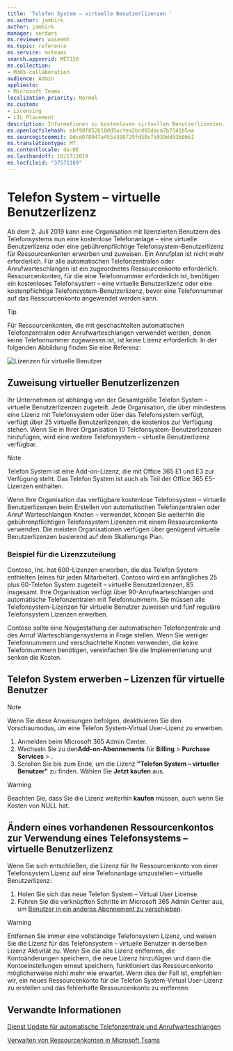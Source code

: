 ```yaml
---
title: 'Telefon System – virtuelle Benutzerlizenzen '
ms.author: jambirk
author: jambirk
manager: serdars
ms.reviewer: waseemh
ms.topic: reference
ms.service: msteams
search.appverid: MET150
ms.collection:
- M365-collaboration
audience: Admin
appliesto:
- Microsoft Teams
localization_priority: Normal
ms.custom:
- Licensing
- LIL_Placement
description: Informationen zu kostenlosen virtuellen Benutzerlizenzen.
ms.openlocfilehash: ebf98f852610dd5acfea2bcd65daca7b7541b5aa
ms.sourcegitcommit: 0dcd078947a455a388729fd50c7a939dd93b0b61
ms.translationtype: MT
ms.contentlocale: de-DE
ms.lasthandoff: 10/17/2019
ms.locfileid: "37571169"
---
```

# <a name="phone-systemvirtual-user-license"></a>Telefon System – virtuelle Benutzerlizenz 

Ab dem 2. Juli 2019 kann eine Organisation mit lizenzierten Benutzern des Telefonsystems nun eine ﻿kostenlose Telefonanlage – eine virtuelle Benutzerlizenz oder eine gebührenpflichtige Telefonsystem-Benutzerlizenz für Ressourcenkonten erwerben und zuweisen. Ein Anrufplan ist nicht mehr erforderlich. Für alle automatischen Telefonzentralen oder Anrufwarteschlangen ist ein zugeordnetes Ressourcenkonto erforderlich. Ressourcenkonten, für die eine Telefonnummer erforderlich ist, benötigen ein kostenloses Telefonsystem – eine virtuelle Benutzerlizenz oder eine kostenpflichtige Telefonsystem-Benutzerlizenz, bevor eine Telefonnummer auf das Ressourcenkonto angewendet werden kann.

> [!TIP]
> Für Ressourcenkonten, die mit geschachtelten automatischen Telefonzentralen oder Anrufwarteschlangen verwendet werden, denen keine Telefonnummer zugewiesen ist, ist keine Lizenz erforderlich. In der folgenden Abbildung finden Sie eine Referenz: 

![Lizenzen für virtuelle Benutzer](../media/resource-account.png)

## <a name="virtual-user-license-allocation"></a>Zuweisung virtueller Benutzerlizenzen

Ihr Unternehmen ist abhängig von der Gesamtgröße Telefon System – virtuelle Benutzerlizenzen zugeteilt. Jede Organisation, die über mindestens eine Lizenz mit Telefonsystem oder über das Telefonsystem verfügt, verfügt über 25 virtuelle Benutzerlizenzen, die kostenlos zur Verfügung stehen. Wenn Sie in Ihrer Organisation 10 Telefonsystem-Benutzerlizenzen hinzufügen, wird eine weitere Telefonsystem – virtuelle Benutzerlizenz verfügbar.

> [!NOTE]
> Telefon System ist eine Add-on-Lizenz, die mit Office 365 E1 und E3 zur Verfügung steht. Das Telefon System ist auch als Teil der Office 365 E5-Lizenzen enthalten.

Wenn Ihre Organisation das verfügbare ﻿kostenlose Telefonsystem – virtuelle Benutzerlizenzen beim Erstellen von automatischen Telefonzentralen oder Anruf Warteschlangen Knoten – verwendet, können Sie weiterhin die gebührenpflichtigen Telefonsystem Lizenzen mit einem Ressourcenkonto verwenden. Die meisten Organisationen verfügen über genügend virtuelle Benutzerlizenzen basierend auf dem Skalierungs Plan. 

### <a name="license-allocation-example"></a>Beispiel für die Lizenzzuteilung

Contoso, Inc. hat 600-Lizenzen erworben, die das Telefon System enthielten (eines für jeden Mitarbeiter). Contoso wird ein anfängliches 25 plus 60-Telefon System zugeteilt – virtuelle Benutzerlizenzen, 85 insgesamt. Ihre Organisation verfügt über 90-Anrufwarteschlangen und automatische Telefonzentralen mit Telefonnummern. Sie müssen alle Telefonsystem-Lizenzen für virtuelle Benutzer zuweisen und fünf reguläre Telefonsystem Lizenzen erwerben. 

Contoso sollte eine Neugestaltung der automatischen Telefonzentrale und des Anruf Warteschlangensystems in Frage stellen. Wenn Sie weniger Telefonnummern und verschachtelte Knoten verwenden, die keine Telefonnummern benötigen, vereinfachen Sie die Implementierung und senken die Kosten. 

## <a name="how-to-acquire-phone-systemvirtual-user-licenses"></a>Telefon System erwerben – Lizenzen für virtuelle Benutzer 

> [!NOTE] 
> Wenn Sie diese Anweisungen befolgen, deaktivieren Sie den Vorschaumodus, um eine Telefon System-Virtual User-Lizenz zu erwerben.

1. Anmelden beim Microsoft 365 Admin Center.
2. Wechseln Sie zu den**Add-on-Abonnements** für **Billing** > **Purchase Services** > .
3. Scrollen Sie bis zum Ende, um die Lizenz **"Telefon System – virtueller Benutzer"** zu finden. Wählen Sie **Jetzt kaufen** aus.

> [!WARNING]
> Beachten Sie, dass Sie die Lizenz weiterhin **kaufen** müssen, auch wenn Sie Kosten von NULL hat. 

## <a name="change-an-existing-resource-account-to-use-a-phone-systemvirtual-user-license"></a>Ändern eines vorhandenen Ressourcenkontos zur Verwendung eines Telefonsystems – virtuelle Benutzerlizenz

Wenn Sie sich entschließen, die Lizenz für Ihr Ressourcenkonto von einer Telefonsystem Lizenz auf eine Telefonanlage umzustellen – virtuelle Benutzerlizenz: 

1. Holen Sie sich das neue Telefon System – Virtual User License. 
2. Führen Sie die verknüpften Schritte im Microsoft 365 Admin Center aus, um [Benutzer in ein anderes Abonnement zu verschieben](https://docs.microsoft.com/en-us/office365/admin/subscriptions-and-billing/assign-licenses-to-users?redirectSourcePath=%252farticle%252f997596b5-4173-4627-b915-36abac6786dc&view=o365-worldwide#move-users-to-a-different-subscription). 

> [!WARNING]
> Entfernen Sie immer eine vollständige Telefonsystem Lizenz, und weisen Sie die Lizenz für das Telefonsystem – virtuelle Benutzer in derselben Lizenz Aktivität zu. Wenn Sie die alte Lizenz entfernen, die Kontoänderungen speichern, die neue Lizenz hinzufügen und dann die Kontoeinstellungen erneut speichern, funktioniert das Ressourcenkonto möglicherweise nicht mehr wie erwartet. Wenn dies der Fall ist, empfehlen wir, ein neues Ressourcenkonto für die Telefon System-Virtual User-Lizenz zu erstellen und das fehlerhafte Ressourcenkonto zu entfernen. 

## <a name="related-information"></a>Verwandte Informationen

[Dienst Update für automatische Telefonzentrale und Anrufwarteschlangen](https://techcommunity.microsoft.com/t5/Microsoft-Teams-Blog/Auto-Attendant-and-Call-Queues-Service-Update/ba-p/564521)

[Verwalten von Ressourcenkonten in Microsoft Teams](../manage-resource-accounts.md)
